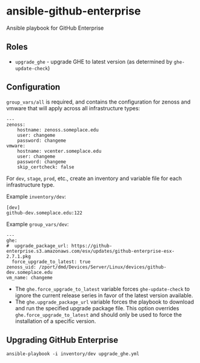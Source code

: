 # ansible-github-enterprise

Ansible playbook for GitHub Enterprise

## Roles

* `upgrade_ghe` - upgrade GHE to latest version (as determined by `ghe-update-check`)

## Configuration

`group_vars/all` is required, and contains the configuration for zenoss and vmware that will apply across all infrastructure types:

```
---
zenoss:
    hostname: zenoss.someplace.edu
    user: changeme
    password: changeme
vmware:
    hostname: vcenter.someplace.edu
    user: changeme
    password: changeme
    skip_certcheck: false
```

For `dev`, `stage`, `prod`, etc., create an inventory and variable file for each infrastructure type.

Example `inventory/dev`:

```
[dev]
github-dev.someplace.edu:122
```

Example `group_vars/dev`:

```
---
ghe:
#  upgrade_package_url: https://github-enterprise.s3.amazonaws.com/esx/updates/github-enterprise-esx-2.7.1.pkg
  force_upgrade_to_latest: true
zenoss_uid: /zport/dmd/Devices/Server/Linux/devices/github-dev.someplace.edu
vm_name: changeme
```

* The `ghe.force_upgrade_to_latest` variable forces `ghe-update-check` to ignore the current release series in favor of the latest version available.
* The `ghe.upgrade_package_url` variable forces the playbook to download and run the specified upgrade package file. This option overrides `ghe.force_upgrade_to_latest` and should only be used to force the installation of a specific version.

## Upgrading GitHub Enterprise

```
ansible-playbook -i inventory/dev upgrade_ghe.yml
```
